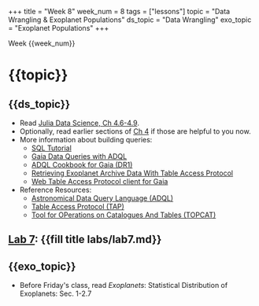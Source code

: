 +++
title = "Week 8"
week_num = 8
tags = ["lessons"]
topic = "Data Wrangling & Exoplanet Populations"
ds_topic = "Data Wrangling"
exo_topic =  "Exoplanet Populations"
+++

Week {{week_num}}
# {{topic}}

## {{ds_topic}}
- Read [Julia Data Science, Ch 4.6-4.9](https://juliadatascience.io/join).
- Optionally, read earlier sections of [Ch 4](https://juliadatascience.io/dataframes) if those are helpful to you now.
- More information about building queries:
   - [SQL Tutorial](https://www.khanacademy.org/computing/computer-programming/sql)
   - [Gaia Data Queries with ADQL](http://docs.g-vo.org/adql-gaia/html/twoup.pdf)
   - [ADQL Cookbook for Gaia (DR1)](https://www.gaia.ac.uk/data/gaia-data-release-1/adql-cookbook)
   - [Retrieving Exoplanet Archive Data With Table Access Protocol](https://exoplanetarchive.ipac.caltech.edu/docs/TAP/usingTAP.html)
   - [Web Table Access Protocol client for Gaia](https://gaia.ari.uni-heidelberg.de/tap.html)
- Reference Resources:
  - [Astronomical Data Query Language (ADQL)](https://www.ivoa.net/documents/ADQL/)
  - [Table Access Protocol (TAP)](https://www.ivoa.net/documents/TAP/)
  - [Tool for OPerations on Catalogues And Tables (TOPCAT)](http://www.star.bris.ac.uk/~mbt/topcat/)

## [Lab 7](../../labs/lab7/): {{fill title labs/lab7.md}}

## {{exo_topic}}
- Before Friday's class, read *Exoplanets*: Statistical Distribution of Exoplanets:   Sec. 1-2.7

